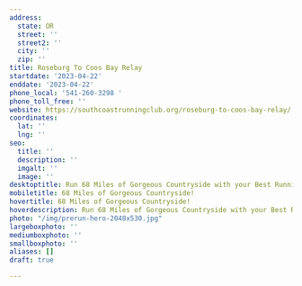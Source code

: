 ```yaml
---
address:
  state: OR
  street: ''
  street2: ''
  city: ''
  zip: ''
title: Roseburg To Coos Bay Relay
startdate: '2023-04-22'
enddate: '2023-04-22'
phone_local: '541-260-3298 '
phone_toll_free: ''
website: https://southcoastrunningclub.org/roseburg-to-coos-bay-relay/
coordinates:
  lat: ''
  lng: ''
seo:
  title: ''
  description: ''
  imgalt: ''
  image: ''
desktoptitle: Run 68 Miles of Gorgeous Countryside with your Best Running Buddies!
mobiletitle: 68 Miles of Gorgeous Countryside!
hovertitle: 68 Miles of Gorgeous Countryside!
hoverdescription: Run 68 Miles of Gorgeous Countryside with your Best Running Buddies!
photo: "/img/prerun-hero-2048x530.jpg"
largeboxphoto: ''
mediumboxphoto: ''
smallboxphoto: ''
aliases: []
draft: true

---
```


